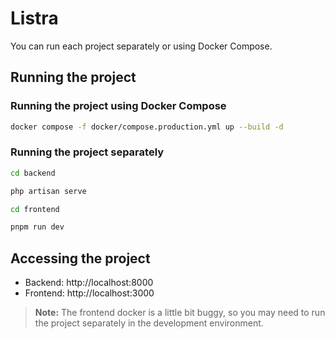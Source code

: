 # Listra

You can run each project separately or using Docker Compose.

## Running the project

### Running the project using Docker Compose

```bash
docker compose -f docker/compose.production.yml up --build -d
```

### Running the project separately

```bash
cd backend

php artisan serve
```

```bash
cd frontend

pnpm run dev
```

## Accessing the project

- Backend: http://localhost:8000
- Frontend: http://localhost:3000

> **Note:** The frontend docker is a little bit buggy, so you may need to run the project separately in the development environment.